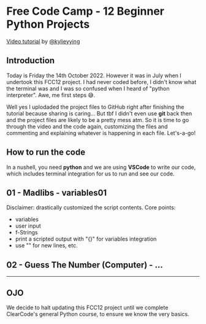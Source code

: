 # Free Code Camp - 12 Beginner Python Projects

[Video tutorial](https://youtu.be/8ext9G7xspg) by [@kylieyying](https://github.com/kying18) 
## Introduction

Today is Friday the 14th October 2022. However it was in July when I undertook this FCC12 project. I had never coded before, I didn't know what the terminal was and I was so confused when I heard of "python interpreter". Awe, me first steps 😅.

Well yes I uplodaded the project files to GitHub right after finishing the tutorial because sharing is caring... But tbf I didn't even use **git** back then and the project files are likely to be a pretty mess atm. So it is time to go through the video and the code again, customizing the files and commenting and explaining whatever is happening in each file. Let's-a-go!


## How to run the code

In a nushell, you need **python** and we are using **VSCode** to write our code, which includes terminal
integration for us to run and see our code.

## 01 - Madlibs - variables01

Disclaimer: drastically customized the script contents.
Core points:
- variables
- user input
- f-Strings
- print a scripted output with "{}" for variables integration
- use "\" for new lines, etc.


## 02 - Guess The Number (Computer) - ...

---
## OJO

We decide to halt updating this FCC12 project until we complete ClearCode's general Python course, to ensure we know the very basics.